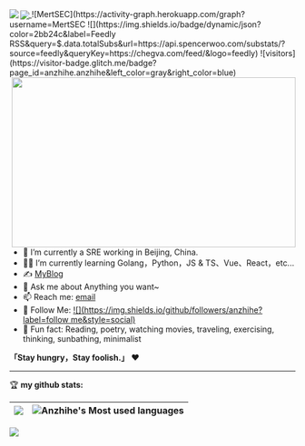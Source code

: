 <a href="https://github.com/wangsrGit119">
  <img align="left" src="https://github-readme-stats.vercel.app/api?username=wangsrGit119&count_private=true&show_icons=true&theme=radical" />
</a>

<a href="https://github.com/wangsrGit119">
  <img align="center" src="https://github-readme-stats.vercel.app/api/top-langs/?username=MertSEC&layout=compact" />
</a>
![MertSEC](https://activity-graph.herokuapp.com/graph?username=MertSEC
![](https://img.shields.io/badge/dynamic/json?color=2bb24c&label=Feedly RSS&query=$.data.totalSubs&url=https://api.spencerwoo.com/substats/?source=feedly&queryKey=https://chegva.com/feed/&logo=feedly)
![visitors](https://visitor-badge.glitch.me/badge?page_id=anzhihe.anzhihe&left_color=gray&right_color=blue)

<img src="https://github.com/anzhihe/anzhihe/blob/main/.github/workflows/Le Petit Prince.gif" width="500" height="300" align="right">

- 🤖 I’m currently a SRE working in Beijing, China.
- 👨‍💻 I’m currently learning Golang，Python，JS & TS、Vue、React，etc...
- ✍️ [MyBlog](https://chegva.com)
- 💬 Ask me about Anything you want~
- 📫 Reach me: [email](mailto:anzhihe@foxmail.com)
- 👏 Follow Me: [![](https://img.shields.io/github/followers/anzhihe?label=follow me&style=social)](https://github.com/anzhihe/)
- 🎣 Fun fact: Reading, poetry, watching movies, traveling, exercising, thinking, sunbathing, minimalist

**「Stay hungry，Stay foolish.」** ❤️ 

<hr/>

🏆 **my github stats:**
  
|![](https://github-readme-stats.vercel.app/api?username=MertSEC)|![Anzhihe's Most used languages](https://github-readme-stats.vercel.app/api/top-langs/?username=MertSEC&layout=compact&hide_border=true&langs_count=10)|
|-|-|

![](https://raw.githubusercontent.com/anzhihe/anzhihe/main/assets/github-contribution-grid-snake.svg)
